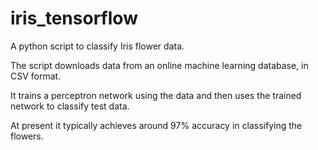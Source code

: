 # iris_tensorflow
A python script to classify Iris flower data.

The script downloads data from an online machine learning database, in CSV format.

It trains a perceptron network using the data and then uses the trained network to classify test data.

At present it typically achieves around 97% accuracy in classifying the flowers.
